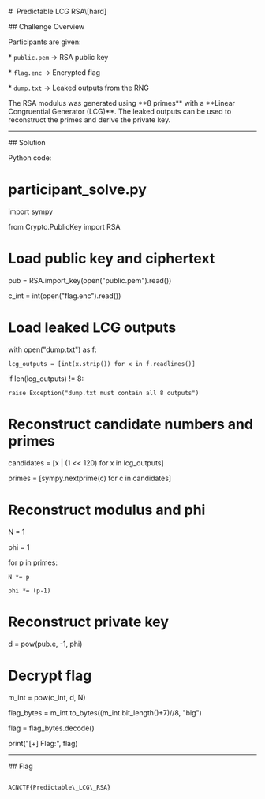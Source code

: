\#  Predictable LCG RSA\\\[hard]



\## Challenge Overview



Participants are given:



\* `public.pem` → RSA public key

\* `flag.enc` → Encrypted flag

\* `dump.txt` → Leaked outputs from the RNG



The RSA modulus was generated using \*\*8 primes\*\* with a \*\*Linear Congruential Generator (LCG)\*\*. The leaked outputs can be used to reconstruct the primes and derive the private key.



---



\## Solution



Python code:
# participant_solve.py

import sympy

from Crypto.PublicKey import RSA

# Load public key and ciphertext
pub = RSA.import_key(open("public.pem").read())

c_int = int(open("flag.enc").read())

# Load leaked LCG outputs
with open("dump.txt") as f:
   
    lcg_outputs = [int(x.strip()) for x in f.readlines()]

if len(lcg_outputs) != 8:
    
    raise Exception("dump.txt must contain all 8 outputs")

# Reconstruct candidate numbers and primes

candidates = [x | (1 << 120) for x in lcg_outputs]

primes = [sympy.nextprime(c) for c in candidates]

# Reconstruct modulus and phi
N = 1

phi = 1

for p in primes:
    
    N *= p
    
    phi *= (p-1)

# Reconstruct private key

d = pow(pub.e, -1, phi)

# Decrypt flag
m_int = pow(c_int, d, N)

flag_bytes = m_int.to_bytes((m_int.bit_length()+7)//8, "big")

flag = flag_bytes.decode()


print("[+] Flag:", flag)


























---



\## Flag



```

ACNCTF{Predictable\_LCG\_RSA}

```






